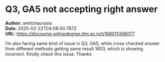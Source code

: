 # Q3, GA5 not accepting right answer

**Author:** amitchaurasia  
**Date:** 2025-02-22T04:08:00.787Z  
**URL:** https://discourse.onlinedegree.iitm.ac.in/t/168011/598177

I’m also facing same kind of issue in Q3, GA5, while cross checked answer from different methods getting same result 1603, which is showing incorrect.
Kindly check this issue.
Thanks
